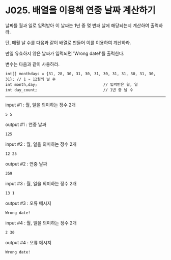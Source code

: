 # J025. 배열을 이용해 연중 날짜 계산하기
날짜를 월과 일로 입력받아 이 날짜는 1년 중 몇 번째 날에 해당되는지 계산하여 출력하라.

단, 매월 날 수를 다음과 같이 배열로 만들어 이를 이용하여 계산하라.

만일 유효하지 않은 날짜가 입력되면 'Wrong date!'를 출력한다.


변수는 다음과 같이 사용하라.
```
int[] monthdays = {31, 28, 30, 31, 30, 31, 30, 31, 31, 30, 31, 30, 31}; // 1 ~ 12월의 날 수
int month,day;                             // 입력받은 월, 일
int day_count;                             // 1년 중 날 수
```

---

input #1 : 월, 일을 의미하는 정수 2개
```
5 5
```
output #1 : 연중 날짜
```
125
```

input #2 : 월, 일을 의미하는 정수 2개
```
12 25
```
output #2 : 연중 날짜
```
359
```
input #3 : 월, 일을 의미하는 정수 2개
```
13 1
```
output #3 : 오류 메시지
```
Wrong date!
```
input #4 : 월, 일을 의미하는 정수 2개
```
2 30
```
output #4 : 오류 메시지
```
Wrong date!
```